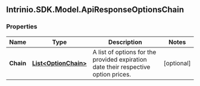 ## Intrinio.SDK.Model.ApiResponseOptionsChain
### Properties

Name | Type | Description | Notes
------------ | ------------- | ------------- | -------------
**Chain** | [**List&lt;OptionChain&gt;**](OptionChain.md) | A list of options for the provided expiration date their respective option prices. | [optional] 


